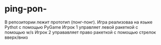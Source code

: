 # ping-pon-
В репозитории лежит прототип (понг-понг).
Игра реализоваа на языке Pythot с помощью PyGame
Игрок 1 управляет левой ракеткой с помощью w/s
Игрок 2 управавляет право ракеткой с помощью стрелок вверх/вниз
